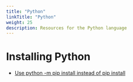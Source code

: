 ```yaml
---
title: "Python"
linkTitle: "Python"
weight: 25
description: Resources for the Python language
---
```


# Installing Python

- [Use python -m pip install instead of pip install](https://askubuntu.com/questions/1025793/running-pip3-importerror-cannot-import-name-main)
